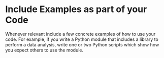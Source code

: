 # Include Examples as part of your Code

Whenever relevant include a few concrete examples of how to use your code. For example, if you write a Python module that includes a library to perform a data analysis, write one or two Python scripts which show how you expect others to use the module. 
